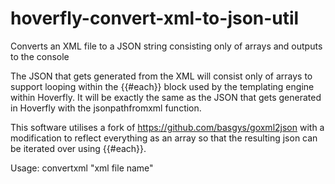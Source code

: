 # hoverfly-convert-xml-to-json-util
Converts an XML file to a JSON string consisting only of arrays and outputs to the console

The JSON that gets generated from the XML will consist only of arrays to support looping within the {{#each}} block used by the templating engine within Hoverfly. It will be exactly the same as the JSON that gets generated in Hoverfly with the jsonpathfromxml function.

This software utilises a fork of https://github.com/basgys/goxml2json with a modification to reflect everything as an array so that the resulting json can be iterated over using {{#each}}.

Usage: convertxml "xml file name"
